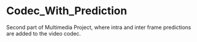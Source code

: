 # Codec_With_Prediction
Second part of Multimedia Project, where intra and inter frame predictions are added to the video codec.
